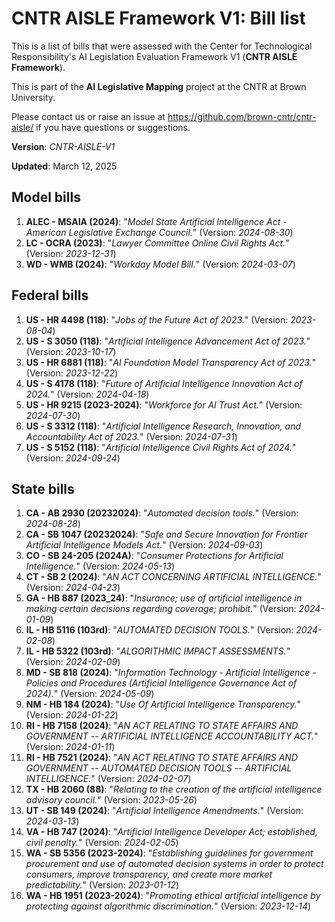 # CNTR AISLE Framework V1: **Bill list**

This is a list of bills that were assessed with the Center for Technological Responsibility's AI Legislation Evaluation Framework V1 (**CNTR AISLE Framework**).

This is part of the **AI Legislative Mapping** project at the CNTR at Brown University.

Please contact us or raise an issue at <https://github.com/brown-cntr/cntr-aisle/> if you have questions or suggestions.

**Version**: *CNTR-AISLE-V1*

**Updated**: March 12, 2025

## Model bills

1. **ALEC - MSAIA (2024)**: "*Model State Artificial Intelligence Act - American Legislative Exchange Council.*" (Version: *2024-08-30*)
2. **LC - OCRA (2023)**: "*Lawyer Committee Online Civil Rights Act.*" (Version: *2023-12-31*)
3. **WD - WMB (2024)**: "*Workday Model Bill.*" (Version: *2024-03-07*)

## Federal bills

1. **US - HR 4498 (118)**: "*Jobs of the Future Act of 2023.*" (Version: *2023-08-04*)
2. **US - S 3050 (118)**: "*Artificial Intelligence Advancement Act of 2023.*" (Version: *2023-10-17*)
3. **US - HR 6881 (118)**: "*AI Foundation Model Transparency Act of 2023.*" (Version: *2023-12-22*)
4. **US - S 4178 (118)**: "*Future of Artificial Intelligence Innovation Act of 2024.*" (Version: *2024-04-18*)
5. **US - HR 9215 (2023-2024)**: "*Workforce for AI Trust Act.*" (Version: *2024-07-30*)
6. **US - S 3312 (118)**: "*Artificial Intelligence Research, Innovation, and Accountability Act of 2023.*" (Version: *2024-07-31*)
7. **US - S 5152 (118)**: "*Artificial Intelligence Civil Rights Act of 2024.*" (Version: *2024-09-24*)

## State bills

1. **CA - AB 2930 (20232024)**: "*Automated decision tools.*" (Version: *2024-08-28*)
2. **CA - SB 1047 (20232024)**: "*Safe and Secure Innovation for Frontier Artificial Intelligence Models Act.*" (Version: *2024-09-03*)
3. **CO - SB 24-205 (2024A)**: "*Consumer Protections for Artificial Intelligence.*" (Version: *2024-05-13*)
4. **CT - SB 2 (2024)**: "*AN ACT CONCERNING ARTIFICIAL INTELLIGENCE.*" (Version: *2024-04-23*)
5. **GA - HB 887 (2023_24)**: "*Insurance; use of artificial intelligence in making certain decisions regarding coverage; prohibit.*" (Version: *2024-01-09*)
6. **IL - HB 5116 (103rd)**: "*AUTOMATED DECISION TOOLS.*" (Version: *2024-02-08*)
7. **IL - HB 5322 (103rd)**: "*ALGORITHMIC IMPACT ASSESSMENTS.*" (Version: *2024-02-09*)
8. **MD - SB 818 (2024)**: "*Information Technology - Artificial Intelligence - Policies and Procedures (Artificial Intelligence Governance Act of 2024).*" (Version: *2024-05-09*)
9. **NM - HB 184 (2024)**: "*Use Of Artificial Intelligence Transparency.*" (Version: *2024-01-22*)
10. **RI - HB 7158 (2024)**: "*AN ACT RELATING TO STATE AFFAIRS AND GOVERNMENT -- ARTIFICIAL INTELLIGENCE ACCOUNTABILITY ACT.*" (Version: *2024-01-11*)
11. **RI - HB 7521 (2024)**: "*AN ACT RELATING TO STATE AFFAIRS AND GOVERNMENT -- AUTOMATED DECISION TOOLS -- ARTIFICIAL INTELLIGENCE.*" (Version: *2024-02-07*)
12. **TX - HB 2060 (88)**: "*Relating to the creation of the artificial intelligence advisory council.*" (Version: *2023-05-26*)
13. **UT - SB 149 (2024)**: "*Artificial Intelligence Amendments.*" (Version: *2024-03-13*)
14. **VA - HB 747 (2024)**: "*Artificial Intelligence Developer Act; established, civil penalty.*" (Version: *2024-02-05*)
15. **WA - SB 5356 (2023-2024)**: "*Establishing guidelines for government procurement and use of automated decision systems in order to protect consumers, improve transparency, and create more market predictability.*" (Version: *2023-01-12*)
16. **WA - HB 1951 (2023-2024)**: "*Promoting ethical artificial intelligence by protecting against algorithmic discrimination.*" (Version: *2023-12-14*)
